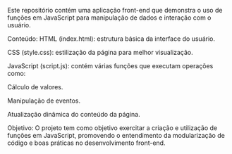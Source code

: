 Este repositório contém uma aplicação front-end que demonstra o uso de funções em JavaScript para manipulação de dados e interação com o usuário.

 Conteúdo:
HTML (index.html): estrutura básica da interface do usuário.

CSS (style.css): estilização da página para melhor visualização.

JavaScript (script.js): contém várias funções que executam operações como:

Cálculo de valores.

Manipulação de eventos.

Atualização dinâmica do conteúdo da página.

 Objetivo:
O projeto tem como objetivo exercitar a criação e utilização de funções em JavaScript, promovendo o entendimento da modularização de código e boas práticas no desenvolvimento front-end.
